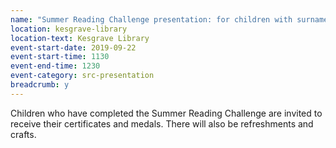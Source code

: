 ```yaml
---
name: "Summer Reading Challenge presentation: for children with surnames beginning M-Z"
location: kesgrave-library
location-text: Kesgrave Library
event-start-date: 2019-09-22
event-start-time: 1130
event-end-time: 1230
event-category: src-presentation
breadcrumb: y
---
```


Children who have completed the Summer Reading Challenge are invited to receive their certificates and medals. There will also be refreshments and crafts.
